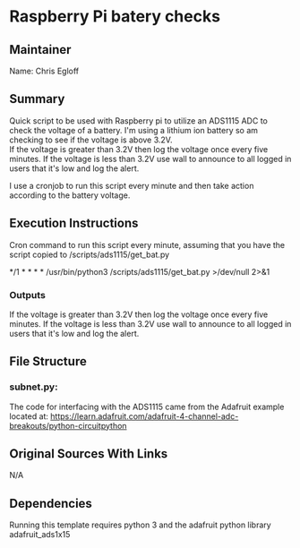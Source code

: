 # Raspberry Pi batery checks

## Maintainer
Name: Chris Egloff


## Summary
Quick script to be used with Raspberry pi to utilize an ADS1115 ADC to check the voltage of a battery.  I'm using a lithium ion battery so am checking to see if the voltage is above 3.2V.  
If the voltage is greater than 3.2V then log the voltage once every five minutes.  If the voltage 
is less than 3.2V use wall to announce to all logged in users that it's low and log the alert.

I use a cronjob to run this script every minute and then take action according to the
battery voltage.


## Execution Instructions
Cron command to run this script every minute, assuming that you have the
script copied to /scripts/ads1115/get_bat.py 

*/1 * * * * /usr/bin/python3 /scripts/ads1115/get_bat.py >/dev/null 2>&1     



### Outputs
If the voltage is greater than 3.2V then log the voltage once every five minutes.  If the voltage 
is less than 3.2V use wall to announce to all logged in users that it's low and log the alert.


## File Structure
### subnet.py:
The code for interfacing with the ADS1115 came from the Adafruit example
located at: https://learn.adafruit.com/adafruit-4-channel-adc-breakouts/python-circuitpython

## Original Sources With Links
N/A

## Dependencies
Running this template requires python 3 and the adafruit python library adafruit_ads1x15

